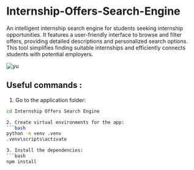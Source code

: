 # Internship-Offers-Search-Engine
An intelligent internship search engine for students seeking internship opportunities. It features a user-friendly interface to browse and filter offers, providing detailed descriptions and personalized search options. This tool simplifies finding suitable internships and efficiently connects students with potential employers.

![yu](https://github.com/Salma-Benaroub/Internship-Offers-Search-Engine-/assets/137185872/76e38066-5799-450f-9e64-5ac88683b193)

## Useful  commands :
 1. Go to the application folder:
   ```bash
  cd Internship Offers Search Engine

 2. Create virtual environments for the app:
   ```bash
   python -m venv .venv
   .venv\scripts\activate

 3. Install the dependencies:
   ```bash
   npm install 
      
